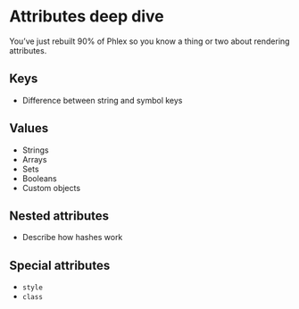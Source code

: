 # Attributes deep dive

You’ve just rebuilt 90% of Phlex so you know a thing or two about rendering attributes.

## Keys

- Difference between string and symbol keys

## Values

- Strings
- Arrays
- Sets
- Booleans
- Custom objects

## Nested attributes

- Describe how hashes work

## Special attributes

- `style`
- `class`
